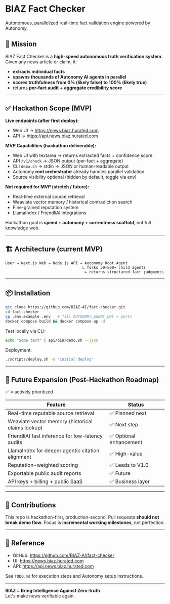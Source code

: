 # BIAZ Fact Checker

Autonomous, parallelized real-time fact validation engine powered by Autonomy.

## 🚀 Mission

BIAZ Fact Checker is a **high-speed autonomous truth verification system**.
Given any news article or claim, it:
- **extracts individual facts**
- **spawns thousands of Autonomy AI agents in parallel**
- **scores truthfulness from 0% (likely false) to 100% (likely true)**
- returns **per-fact audit** + **aggregate credibility score**

---

## ✅ Hackathon Scope (MVP)

**Live endpoints (after first deploy):**
- Web UI → https://news.biaz.hurated.com
- API → https://api.news.biaz.hurated.com

**MVP Capabilities (hackathon deliverable):**
- Web UI with textarea → returns extracted facts + confidence score
- API `/v1/check` → JSON output (per-fact + aggregate)
- CLI `demo.sh` → stdin → JSON or human-readable output
- Autonomy **root orchestrator** already handles parallel validation
- Source visibility optional (hidden by default, toggle via env)

**Not required for MVP (stretch / future):**
- Real-time external source retrieval
- Weaviate vector memory / historical contradiction search
- Fine-grained reputation system
- LlamaIndex / FriendliAI integrations

Hackathon goal is **speed + autonomy + correctness scaffold**, not full knowledge web.

---

## 🏗 Architecture (current MVP)

```
User → Next.js Web → Node.js API → Autonomy Root Agent
                                  ↳ forks 50–500+ child agents
                                   ↳ returns structured fact judgments
```

---

## 📦 Installation

```bash
git clone https://github.com/BIAZ-AI/fact-checker.git
cd fact-checker
cp .env.example .env   # fill AUTONOMY_AGENT_URL + ports
docker compose build && docker compose up -d
```

Test locally via CLI:
```bash
echo "Some text" | api/bin/demo.sh --json
```

Deployment:
```bash
./scripts/deploy.sh -m "initial deploy"
```

---

## 🔭 Future Expansion (Post-Hackathon Roadmap)

✅ = actively prioritized

| Feature | Status |
|---------|--------|
| Real-time reputable source retrieval | ✅ Planned next |
| Weaviate vector memory (historical claims lookup) | ✅ Next step |
| FriendliAI fast inference for low-latency audits | ✅ Optional enhancement |
| LlamaIndex for deeper agentic citation alignment | ✅ High-value |
| Reputation-weighted scoring | ✅ Leads to V1.0 |
| Exportable public audit reports | ✅ Future |
| API keys + billing + public SaaS | ✅ Business layer |

---

## 🤝 Contributions

This repo is hackathon-first, production-second.
Pull requests **should not break demo flow**.
Focus is **incremental working milestones**, not perfection.

---

## 📎 Reference

- GitHub: https://github.com/BIAZ-AI/fact-checker
- UI: https://news.biaz.hurated.com
- API: https://api.news.biaz.hurated.com

See `TODO.md` for execution steps and Autonomy setup instructions.

---

**BIAZ = Bring Intelligence Against Zero-truth**  
Let's make news verifiable again.